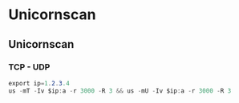 # Unicornscan

## Unicornscan

### **TCP - UDP**

```csharp
export ip=1.2.3.4
us -mT -Iv $ip:a -r 3000 -R 3 && us -mU -Iv $ip:a -r 3000 -R 3
```

